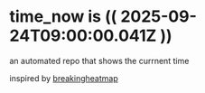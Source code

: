 # time_now is (( 2025-09-24T09:00:00.041Z ))

an automated repo that shows the currnent time

inspired by [breakingheatmap](https://github.com/breakingheatmap/breakingheatmap)
